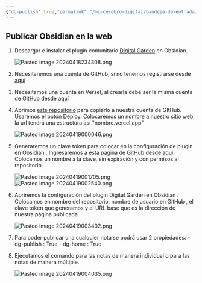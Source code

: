 ```yaml
---
{"dg-publish":true,"permalink":"/mi-cerebro-digital/bandeja-de-entrada/202404182339/","tags":["Zettelkasten","GitHub","Obsidian","DigitalGarden","Versel"]}
---
```


## Publicar Obsidian en la web

1. Descargar e instalar el plugin comunitario [Digital Garden](obsidian://show-plugin?id=digitalgarden) en Obsidian.

	![Pasted image 20240418234308.png](/img/user/Mi%20Cerebro%20Digital/%F0%9F%93%A9Bandeja%20de%20Entrada/%F0%9F%93%8EAnexos/Pasted%20image%2020240418234308.png)

2. Necesitaremos una cuenta de GitHub, si no tenemos registrarse desde [aquí](https://github.com/signup)

3. Necesitamos una cuenta en Versel, al crearla debe ser la misma cuenta de GitHub desde [aquí](https://vercel.com/signup)

4. Abrimos [este repositorio](https://github.com/oleeskild/digitalgarden) para copiarlo a nuestra cuenta de GItHub. Usaremos el botón Deploy. Colocaremos un nombre a nuestro sitio web, la url tendrá una estructura así "nombre.vercel.app"

	![Pasted image 20240419000046.png](/img/user/Mi%20Cerebro%20Digital/%F0%9F%93%A9Bandeja%20de%20Entrada/%F0%9F%93%8EAnexos/Pasted%20image%2020240419000046.png)

5. Generaremos un clave token para colocar en la configuración de plugin en Obsidian . Ingresaremos a esta página de GitHub desde [aquí](https://github.com/settings/tokens/new?scopes=repo). Colocamos un nombre a la clave, sin expiración y con permisos al repositorio.

	![Pasted image 20240419001705.png](/img/user/Mi%20Cerebro%20Digital/%F0%9F%93%A9Bandeja%20de%20Entrada/%F0%9F%93%8EAnexos/Pasted%20image%2020240419001705.png)![Pasted image 20240419002540.png](/img/user/Mi%20Cerebro%20Digital/%F0%9F%93%A9Bandeja%20de%20Entrada/%F0%9F%93%8EAnexos/Pasted%20image%2020240419002540.png)

6. Abriremos la configuración del plugin Digital Garden en Obsidian . Colocamos en nombre del repositorio, nombre de usuario en GitHub , el clave token que generamos y el URL base que es la dirección de nuestra página publicada.

	![Pasted image 20240419003402.png](/img/user/Mi%20Cerebro%20Digital/%F0%9F%93%A9Bandeja%20de%20Entrada/%F0%9F%93%8EAnexos/Pasted%20image%2020240419003402.png)

7. Para poder publicar una cualquier nota se podrá usar 2 propiedades:
		- dg-publish : True
		- dg-home : True

8. Ejecutamos el comando para las notas de manera individual o para las notas de manera múltiple. 

	![Pasted image 20240419004035.png](/img/user/Mi%20Cerebro%20Digital/%F0%9F%93%A9Bandeja%20de%20Entrada/%F0%9F%93%8EAnexos/Pasted%20image%2020240419004035.png)